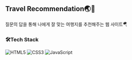 ## Travel Recommendation🌏🛫
질문의 답을 통해 나에게 잘 맞는 여행지를 추천해주는 웹 사이트🪂  

### 🛠Tech Stack
![HTML5](https://img.shields.io/badge/html5-%23E34F26.svg?style=for-the-badge&logo=html5&logoColor=white)
![CSS3](https://img.shields.io/badge/css3-%231572B6.svg?style=for-the-badge&logo=css3&logoColor=white)
![JavaScript](https://img.shields.io/badge/javascript-%23323330.svg?style=for-the-badge&logo=javascript&logoColor=%23F7DF1E)
